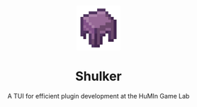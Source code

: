 <div align="center">
  <img src=".github/assets/logo.png" alt="logo" width="100" height="auto" />
  <h1>Shulker</h1>
  <p>A TUI for efficient plugin development at the HuMIn Game Lab</p>
</div>
